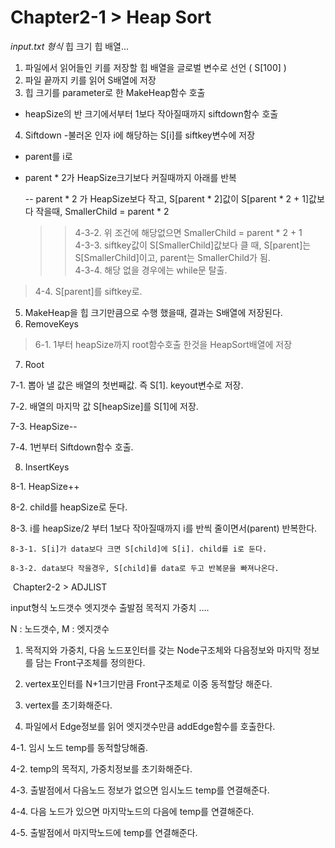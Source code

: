 # Chapter2-1 >  Heap Sort
  
_input.txt 형식_ 
힙 크기
힙 배열...

1. 파일에서 읽어들인 키를 저장할 힙 배열을 글로벌 변수로 선언 ( S[100] )
2. 파일 끝까지 키를 읽어 S배열에 저장
3. 힙 크기를 parameter로 한 MakeHeap함수 호출
- heapSize의 반 크기에서부터 1보다 작아질때까지 siftdown함수 호출
  
4. Siftdown
-불러온 인자 i에 해당하는 S[i]를 siftkey변수에 저장 
  
  - parent를 i로
  
  - parent * 2가 HeapSize크기보다 커질때까지 아래를 반복
  
    -- parent * 2 가 HeapSize보다 작고, S[parent * 2]값이 S[parent * 2 + 1]값보다 작을때, SmallerChild = parent * 2
    >> 4-3-2. 위 조건에 해당없으면 SmallerChild = parent * 2 + 1    
    >> 4-3-3. siftkey값이 S[SmallerChild]값보다 클 때, S[parent]는 S[SmallerChild]이고, parent는 SmallerChild가 됨.    
    >> 4-3-4. 해당 없을 경우에는 while문 탈출.
    
  > 4-4. S[parent]를 siftkey로.
  
5. MakeHeap을 힙 크기만큼으로 수행 했을때, 결과는 S배열에 저장된다.
6. RemoveKeys
  > 6-1. 1부터 heapSize까지 root함수호출 한것을 HeapSort배열에 저장
  
7. Root

  7-1. 뽑아 낼 값은 배열의 첫번째값. 즉 S[1]. keyout변수로 저장.
  
  7-2. 배열의 마지막 값 S[heapSize]를 S[1]에 저장.
  
  7-3. HeapSize--
  
  7-4. 1번부터 Siftdown함수 호출.
  
8. InsertKeys

  8-1. HeapSize++
  
  8-2. child를 heapSize로 둔다.
  
  8-3. i를 heapSize/2 부터 1보다 작아질때까지 i를 반씩 줄이면서(parent) 반복한다.
  
    8-3-1. S[i]가 data보다 크면 S[child]에 S[i]. child를 i로 둔다.
    
    8-3-2. data보다 작을경우, S[child]를 data로 두고 반복문을 빠져나온다.


﻿ Chapter2-2 >  ADJLIST

input형식
노드갯수 엣지갯수
출발점 목적지 가중치
....

N : 노드갯수, M : 엣지갯수
1. 목적지와 가중치, 다음 노드포인터를 갖는 Node구조체와 다음정보와 마지막 정보를 담는 Front구조체를 정의한다.

2. vertex포인터를 N+1크기만큼 Front구조체로 이중 동적할당 해준다.

3. vertex를 초기화해준다.

4. 파일에서 Edge정보를 읽어 엣지갯수만큼 addEdge함수를 호출한다.

  4-1. 임시 노드 temp를 동적할당해줌.
  
  4-2. temp의 목적지, 가중치정보를 초기화해준다.
  
  4-3. 출발점에서 다음노드 정보가 없으면 임시노드 temp를 연결해준다.
  
  4-4. 다음 노드가 있으면 마지막노드의 다음에 temp를 연결해준다.
  
  4-5. 출발점에서 마지막노드에 temp를 연결해준다.


